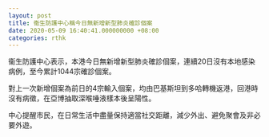 ```yaml
---
layout: post
title: 衞生防護中心稱今日無新增新型肺炎確診個案　
date: 2020-05-09 16:40:41.000000000 +08:00
categories: rthk
---
```


衞生防護中心表示，本港今日無新增新型肺炎確診個案，連續20日沒有本地感染病例，至今累計1044宗確診個案。

對上一次新增個案為前日的4宗輸入個案，均由巴基斯坦到多哈轉機返港，回港時沒有病徵，在亞博抽取深喉唾液樣本後呈陽性。

中心提醒市民，在日常生活中盡量保持適當社交距離，減少外出、避免聚會及非必要外遊。
